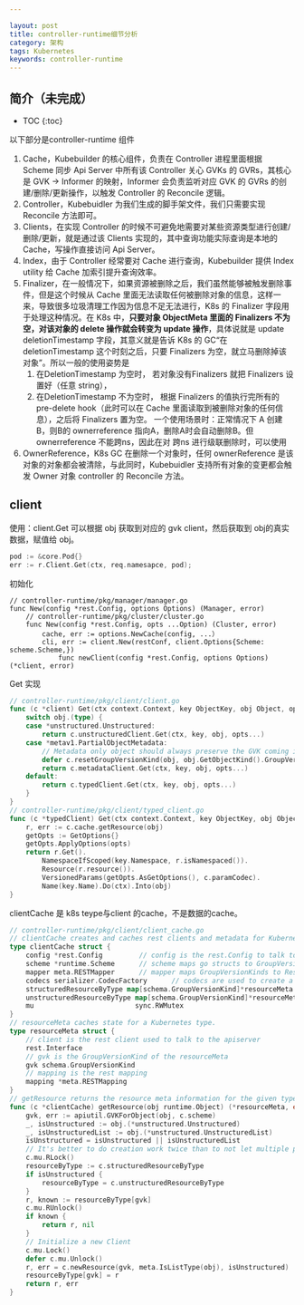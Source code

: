 ```yaml
---

layout: post
title: controller-runtime细节分析
category: 架构
tags: Kubernetes
keywords: controller-runtime 
---
```


## 简介（未完成）

* TOC
{:toc}


以下部分是controller-runtime 组件

1. Cache，Kubebuilder 的核心组件，负责在 Controller 进程里面根据 Scheme 同步 Api Server 中所有该 Controller 关心 GVKs 的 GVRs，其核心是 GVK -> Informer 的映射，Informer 会负责监听对应 GVK 的 GVRs 的创建/删除/更新操作，以触发 Controller 的 Reconcile 逻辑。
2. Controller，Kubebuidler 为我们生成的脚手架文件，我们只需要实现 Reconcile 方法即可。
3. Clients，在实现 Controller 的时候不可避免地需要对某些资源类型进行创建/删除/更新，就是通过该 Clients 实现的，其中查询功能实际查询是本地的 Cache，写操作直接访问 Api Server。
4. Index，由于 Controller 经常要对 Cache 进行查询，Kubebuilder 提供 Index utility 给 Cache 加索引提升查询效率。
5. Finalizer，在一般情况下，如果资源被删除之后，我们虽然能够被触发删除事件，但是这个时候从 Cache 里面无法读取任何被删除对象的信息，这样一来，导致很多垃圾清理工作因为信息不足无法进行，K8s 的 Finalizer 字段用于处理这种情况。在 K8s 中，**只要对象 ObjectMeta 里面的 Finalizers 不为空，对该对象的 delete 操作就会转变为 update 操作**，具体说就是 update deletionTimestamp 字段，其意义就是告诉 K8s 的 GC“在deletionTimestamp 这个时刻之后，只要 Finalizers 为空，就立马删除掉该对象”。所以一般的使用姿势是
    1. 在DeletionTimestamp 为空时， 若对象没有Finalizers 就把 Finalizers 设置好（任意 string），
    2. 在DeletionTimestamp 不为空时， 根据 Finalizers 的值执行完所有的 pre-delete hook（此时可以在 Cache 里面读取到被删除对象的任何信息），之后将 Finalizers 置为空。
    一个使用场景时：正常情况下 A 创建B，则B的 ownerreference 指向A，删除A时会自动删除B。但 ownerreference 不能跨ns，因此在对 跨ns 进行级联删除时，可以使用
6. OwnerReference，K8s GC 在删除一个对象时，任何 ownerReference 是该对象的对象都会被清除，与此同时，Kubebuidler 支持所有对象的变更都会触发 Owner 对象 controller 的 Reconcile 方法。

## client

使用：client.Get 可以根据 obj 获取到对应的 gvk client，然后获取到 obj的真实数据，赋值给 obj。

```go
pod := &core.Pod{}
err := r.Client.Get(ctx, req.namesapce, pod); 
```

初始化

```
// controller-runtime/pkg/manager/manager.go
func New(config *rest.Config, options Options) (Manager, error) 
	// controller-runtime/pkg/cluster/cluster.go
	func New(config *rest.Config, opts ...Option) (Cluster, error) 
		cache, err := options.NewCache(config, ...）
		cli, err := client.New(restConf, client.Options{Scheme: scheme.Scheme,})
			func newClient(config *rest.Config, options Options) (*client, error)
```
Get 实现
```go
// controller-runtime/pkg/client/client.go
func (c *client) Get(ctx context.Context, key ObjectKey, obj Object, opts ...GetOption) error {
	switch obj.(type) {
	case *unstructured.Unstructured:
		return c.unstructuredClient.Get(ctx, key, obj, opts...)
	case *metav1.PartialObjectMetadata:
		// Metadata only object should always preserve the GVK coming in from the caller.
		defer c.resetGroupVersionKind(obj, obj.GetObjectKind().GroupVersionKind())
		return c.metadataClient.Get(ctx, key, obj, opts...)
	default:
		return c.typedClient.Get(ctx, key, obj, opts...)
	}
}
// controller-runtime/pkg/client/typed_client.go
func (c *typedClient) Get(ctx context.Context, key ObjectKey, obj Object, opts ...GetOption) error {
	r, err := c.cache.getResource(obj)
	getOpts := GetOptions{}
	getOpts.ApplyOptions(opts)
	return r.Get().
		NamespaceIfScoped(key.Namespace, r.isNamespaced()).
		Resource(r.resource()).
		VersionedParams(getOpts.AsGetOptions(), c.paramCodec).
		Name(key.Name).Do(ctx).Into(obj)
}
```
clientCache  是 k8s teype与client 的cache，不是数据的cache。
```go
// controller-runtime/pkg/client/client_cache.go
// clientCache creates and caches rest clients and metadata for Kubernetes types.
type clientCache struct {
	config *rest.Config			// config is the rest.Config to talk to an apiserver
	scheme *runtime.Scheme		// scheme maps go structs to GroupVersionKinds	
	mapper meta.RESTMapper		// mapper maps GroupVersionKinds to Resources
	codecs serializer.CodecFactory		// codecs are used to create a REST client for a gvk
	structuredResourceByType map[schema.GroupVersionKind]*resourceMeta		// structuredResourceByType caches structured type metadata
	unstructuredResourceByType map[schema.GroupVersionKind]*resourceMeta	// unstructuredResourceByType caches unstructured type metadata
	mu                         sync.RWMutex
}
// resourceMeta caches state for a Kubernetes type.
type resourceMeta struct {
	// client is the rest client used to talk to the apiserver
	rest.Interface
	// gvk is the GroupVersionKind of the resourceMeta
	gvk schema.GroupVersionKind
	// mapping is the rest mapping
	mapping *meta.RESTMapping
}
// getResource returns the resource meta information for the given type of object.If the object is a list, the resource represents the item's type instead.
func (c *clientCache) getResource(obj runtime.Object) (*resourceMeta, error) {
	gvk, err := apiutil.GVKForObject(obj, c.scheme)
	_, isUnstructured := obj.(*unstructured.Unstructured)
	_, isUnstructuredList := obj.(*unstructured.UnstructuredList)
	isUnstructured = isUnstructured || isUnstructuredList
	// It's better to do creation work twice than to not let multiple people make requests at once
	c.mu.RLock()
	resourceByType := c.structuredResourceByType
	if isUnstructured {
		resourceByType = c.unstructuredResourceByType
	}
	r, known := resourceByType[gvk]
	c.mu.RUnlock()
	if known {
		return r, nil
	}
	// Initialize a new Client
	c.mu.Lock()
	defer c.mu.Unlock()
	r, err = c.newResource(gvk, meta.IsListType(obj), isUnstructured)
	resourceByType[gvk] = r
	return r, err
}
```
